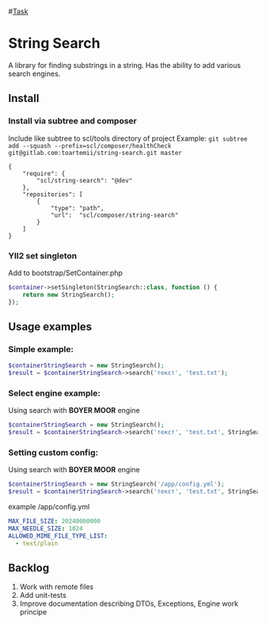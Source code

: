 #[Task](task.pdf)

# String Search 
A library for finding substrings in a string. Has the ability to add various search engines. 

## Install
### Install via subtree and composer
Include like subtree to scl/tools directory of project
Example: `git subtree add --squash --prefix=scl/composer/healthCheck git@gitlab.com:toartemii/string-search.git master`

````composer
{
    "require": {
        "scl/string-search": "@dev"
    },
    "repositories": [
        {
            "type": "path",
            "url":  "scl/composer/string-search"
        }
    ]
}
````

### YII2 set singleton 
Add to bootstrap/SetContainer.php
```php
$container->setSingleton(StringSearch::class, function () {
    return new StringSearch();
});
```


## Usage examples
### Simple example: 
```php
$containerStringSearch = new StringSearch();
$result = $containerStringSearch->search('текст', 'test.txt');
```

### Select engine example: 
Using search with **BOYER MOOR** engine
```php
$containerStringSearch = new StringSearch();
$result = $containerStringSearch->search('текст', 'test.txt', StringSearch::ENGINE_BOYER_MOOR);
```

### Setting custom config: 
Using search with **BOYER MOOR** engine
```php
$containerStringSearch = new StringSearch('/app/config.yml');
$result = $containerStringSearch->search('текст', 'test.txt', StringSearch::DEFAULT_ENGINE);
```

example /app/config.yml
```yaml
MAX_FILE_SIZE: 20240000000
MAX_NEEDLE_SIZE: 1024
ALLOWED_MIME_FILE_TYPE_LIST:
  - text/plain

```

## Backlog
1. Work with remote files
1. Add unit-tests
1. Improve documentation describing DTOs, Exceptions, Engine work principe
